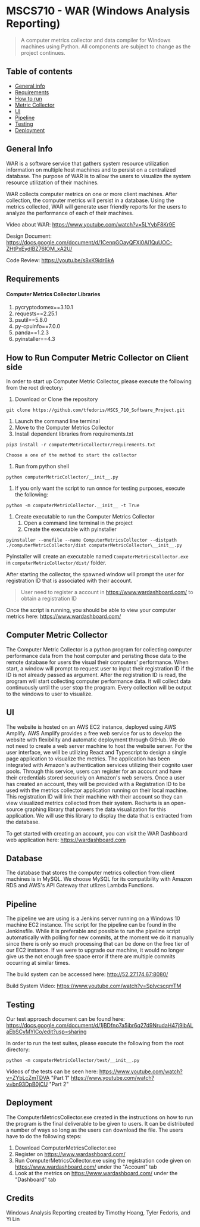 # MSCS710 - WAR (Windows Analysis Reporting)
> A computer metrics collector and data compiler for Windows machines using Python.
> All components are subject to change as the project continues.

## Table of contents
* [General info](#general-info)
* [Requirements](#requirements)
* [How to run](#how-to-run)
* [Metric Collector](#metric-collector)
* [UI](#ui)
* [Pipeline](#pipeline)
* [Testing](#testing)
* [Deployment](#deployment)

## General Info
WAR is a software service that gathers system resource utilization information on multiple host machines and to persist on a centralized database. The purpose of WAR is to allow the users to visualize the system resource utilization of their machines.

WAR collects computer metrics on one or more client machines. After collection, the computer metrics will persist in a database. Using the metrics collected, WAR will generate user friendly reports for the users to analyze the performance of each of their machines. 

Video about WAR: 
https://www.youtube.com/watch?v=5LYybF8Kr9E

Design Document: 
https://docs.google.com/document/d/1CenpGOayQFXi0Al1QuUOC-ZHtPxEydIBZ76IOM_xA2U/

Code Review:
https://youtu.be/s8xK9idr6kA


## Requirements
#### Computer Metrics Collector Libraries
 1) pycryptodomex==3.10.1
 1) requests==2.25.1
 1) psutil==5.8.0
 1) py-cpuinfo==7.0.0
 1) panda==1.2.3
 1) pyinstaller==4.3

## How to Run Computer Metric Collector on Client side

In order to start up Computer Metric Collector, please execute the following from the root directory:
1) Download or Clone the repository
```
git clone https://github.com/tfedoris/MSCS_710_Software_Project.git
```
1) Launch the command line terminal
1) Move to the Computer Metrics Collector
1) Install dependent libraries from requirements.txt
```
pip3 install -r computerMetricCollector/requirements.txt

Choose a one of the method to start the collector
```
1) Run from python shell
```
python computerMetricCollector/__init__.py
```

1) If you only want the script to run onnce for testing purposes, execute the following:

```
python -m computerMetricCollector.__init__ -t True
```
1) Create executable to run the Computer Metrics Collector
    1) Open a command line terminal in the project
    1) Create the executable with pyinstaller
```
pyinstaller --onefile --name ComputerMetricsCollector --distpath ./computerMetricCollector/dist computerMetricCollector\__init__.py
```
Pyinstaller will create an executable named `ComputerMetricsCollector.exe` in `computerMetricCollector/dist/` folder.

After starting the collector, the spawned window will prompt the user for registration ID that is associated with their account.
> User need to register a account in https://www.wardashboard.com/ to obtain a registration ID

Once the script is running, you should be able to view your computer metrics here: https://www.wardashboard.com/

## Computer Metric Collector
The Computer Metric Collector is a python program for collecting computer performance data from the host computer and peristing those data to the remote database for users the visual their computers' performance.
When start, a window will prompt to request user to input their registration ID if the ID is not already passed as argument. 
After the registration ID is read, the program will start collecting computer performance data. 
It will collect data continuously until the user stop the program. 
Every collection will be output to the windows to user to visualize. 

## UI
The website is hosted on an AWS EC2 instance, deployed using AWS Amplify. AWS Amplify provides a free web service for us to develop the website with flexibility and automatic deployment through GitHub. We do not need to create a web server
machine to host the website server. For the user interface, we will be utilizing React and Typescript to design a single page application to visualize the metrics. The application has been integrated with Amazon's authentication services utilizing
their cognito user pools. Through this service, users can register for an account and have their credentials stored securiely on Amazon's web servers. Once a user has created an account, they will be provided with a Registration ID to be used with the 
metrics collector application running on their local machine. This registration ID will link their machine with their account so they can view visualized metrics collected from their system. Recharts is an open-source graphing library that powers the 
data visualization for this application. We will use this library to display the data that is extracted from the database.

To get started with creating an account, you can visit the WAR Dashboard web application here: https://wardashboard.com

## Database
The database that stores the computer metrics collection from client machines is in MySQL. We choose MySQL for its compatibility with Amazon RDS and AWS's API Gateway that utlizes Lambda Functions.

## Pipeline
The pipeline we are using is a Jenkins server running on a Windows 10 machine EC2 instance. The script for the pipeline can be found in the Jenkinsfile. While it is preferable and possible to run the pipeline script automatically with polling for new commits, at the moment we do it manually since there is only so much processing that can be done on the free tier of our EC2 instance. If we were to upgrade our machine, it would no longer give us the not enough free space error if there are multiple commits occurring at similar times.

The build system can be accessed here: http://52.27.174.67:8080/

Build System Video: https://www.youtube.com/watch?v=SpIvcscqmTM

## Testing
Our test approach document can be found here: https://docs.google.com/document/d/1jBDfno7a5ibr6q27d9NrudaH47j9lbALaEbSCyMYlCo/edit?usp=sharing

In order to run the test suites, please execute the following from the root directory:

```
python -m computerMetricCollector/test/__init__.py
```

Videos of the tests can be seen here:
https://www.youtube.com/watch?v=ZYbLcZmTDVA "Part 1"
https://www.youtube.com/watch?v=bn93DpB0jCU "Part 2"

## Deployment
The ComputerMetricsCollector.exe created in the instructions on how to run the program is the final deliverable to be given to users.
It can be distributed a number of ways so long as the users can download the file.
The users have to do the following steps:
 1) Download ComputerMetricsCollector.exe
 2) Register on https://www.wardashboard.com/
 3) Run ComputerMetricsCollector.exe using the registration code given on https://www.wardashboard.com/ under the "Account" tab
 4) Look at the metrics on https://www.wardashboard.com/ under the "Dashboard" tab

## Credits
Windows Analysis Reporting created by Timothy Hoang, Tyler Fedoris, and Yi Lin
